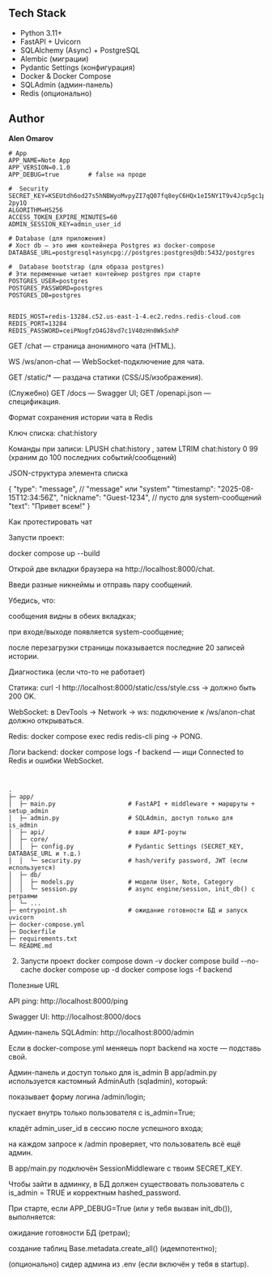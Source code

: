 ## Tech Stack
- Python 3.11+
- FastAPI + Uvicorn
- SQLAlchemy (Async) + PostgreSQL
- Alembic (миграции)
- Pydantic Settings (конфигурация)
- Docker & Docker Compose
- SQLAdmin (админ-панель)
- Redis (опционально)

## Author
**Alen Omarov**  
````` 
# App 
APP_NAME=Note App
APP_VERSION=0.1.0
APP_DEBUG=true        # false на проде

#  Security
SECRET_KEY=KSEUtdh6od27s5hNBWyoMvpyZI7qQ07fq8eyC6HQx1eI5NY1T9v4Jcp5gc1p56Ra2nwwXKjmS85N5LSj-2py1Q
ALGORITHM=HS256
ACCESS_TOKEN_EXPIRE_MINUTES=60
ADMIN_SESSION_KEY=admin_user_id

# Database (для приложения) 
# Хост db — это имя контейнера Postgres из docker-compose
DATABASE_URL=postgresql+asyncpg://postgres:postgres@db:5432/postgres

#  Database bootstrap (для образа postgres) 
# Эти переменные читает контейнер postgres при старте
POSTGRES_USER=postgres
POSTGRES_PASSWORD=postgres
POSTGRES_DB=postgres


REDIS_HOST=redis-13284.c52.us-east-1-4.ec2.redns.redis-cloud.com
REDIS_PORT=13284
REDIS_PASSWORD=ceiPNogfzO4GJ8vd7c1V40zHn0WkSxhP

````` 


GET /chat — страница анонимного чата (HTML).

WS /ws/anon-chat — WebSocket-подключение для чата.

GET /static/* — раздача статики (CSS/JS/изображения).

(Служебно) GET /docs — Swagger UI; GET /openapi.json — спецификация.

Формат сохранения истории чата в Redis

Ключ списка: chat:history

Команды при записи: LPUSH chat:history <json>, затем LTRIM chat:history 0 99
(храним до 100 последних событий/сообщений)

JSON-структура элемента списка

{
  "type": "message",             // "message" или "system"
  "timestamp": "2025-08-15T12:34:56Z",
  "nickname": "Guest-1234",      // пусто для system-сообщений
  "text": "Привет всем!"
}


Как протестировать чат

Запусти проект:

docker compose up --build


Открой две вкладки браузера на http://localhost:8000/chat.

Введи разные никнеймы и отправь пару сообщений.

Убедись, что:

сообщения видны в обеих вкладках;

при входе/выходе появляется system-сообщение;

после перезагрузки страницы показывается последние 20 записей истории.

Диагностика (если что-то не работает)

Статика:
curl -I http://localhost:8000/static/css/style.css → должно быть 200 OK.

WebSocket:
в DevTools → Network → ws: подключение к /ws/anon-chat должно открываться.

Redis:
docker compose exec redis redis-cli ping → PONG.

Логи backend:
docker compose logs -f backend — ищи Connected to Redis и ошибки WebSocket.

````` 


.
├─ app/
│  ├─ main.py                    # FastAPI + middleware + маршруты + setup_admin
│  ├─ admin.py                   # SQLAdmin, доступ только для is_admin
│  ├─ api/                       # ваши API-роуты
│  ├─ core/
│  │  ├─ config.py               # Pydantic Settings (SECRET_KEY, DATABASE_URL и т.д.)
│  │  └─ security.py             # hash/verify password, JWT (если используется)
│  ├─ db/
│  │  ├─ models.py               # модели User, Note, Category
│  │  └─ session.py              # async engine/session, init_db() c ретраями
│  └─ ...
├─ entrypoint.sh                 # ожидание готовности БД и запуск uvicorn
├─ docker-compose.yml
├─ Dockerfile
├─ requirements.txt
└─ README.md
````` 

2) Запусти проект 
docker compose down -v
docker compose build --no-cache
docker compose up -d
docker compose logs -f backend

Полезные URL

API ping: http://localhost:8000/ping

Swagger UI: http://localhost:8000/docs

Админ-панель SQLAdmin: http://localhost:8000/admin

Если в docker-compose.yml меняешь порт backend на хосте — подставь свой.


Админ-панель и доступ только для is_admin
В app/admin.py используется кастомный AdminAuth (sqladmin), который:

показывает форму логина /admin/login;

пускает внутрь только пользователя с is_admin=True;

кладёт admin_user_id в сессию после успешного входа;

на каждом запросе к /admin проверяет, что пользователь всё ещё админ.

В app/main.py подключён SessionMiddleware с твоим SECRET_KEY.

Чтобы зайти в админку, в БД должен существовать пользователь с is_admin = TRUE и корректным hashed_password.

При старте, если APP_DEBUG=True (или у тебя вызван init_db()), выполняется:

ожидание готовности БД (ретраи);

создание таблиц Base.metadata.create_all() (идемпотентно);

(опционально) сидер админа из .env (если включён у тебя в startup).



